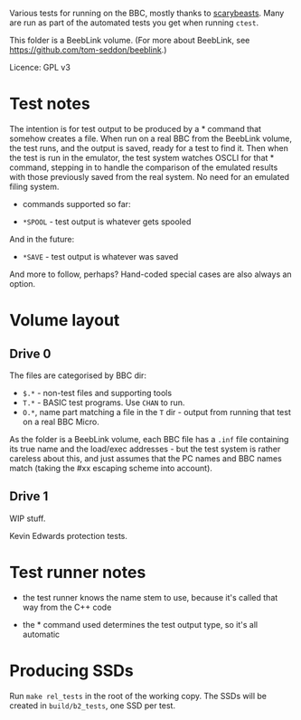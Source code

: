 Various tests for running on the BBC, mostly thanks to
[scarybeasts](https://github.com/scarybeasts). Many are run as part of
the automated tests you get when running `ctest`.

This folder is a BeebLink volume. (For more about BeebLink, see
https://github.com/tom-seddon/beeblink.)

Licence: GPL v3

# Test notes

The intention is for test output to be produced by a * command that
somehow creates a file. When run on a real BBC from the BeebLink
volume, the test runs, and the output is saved, ready for a test to
find it. Then when the test is run in the emulator, the test system
watches OSCLI for that * command, stepping in to handle the comparison
of the emulated results with those previously saved from the real
system. No need for an emulated filing system.

* commands supported so far:

* `*SPOOL` - test output is whatever gets spooled

And in the future:

* `*SAVE` - test output is whatever was saved

And more to follow, perhaps? Hand-coded special cases are also always
an option.

# Volume layout

## Drive 0

The files are categorised by BBC dir:

* `$.*` - non-test files and supporting tools
* `T.*` - BASIC test programs. Use `CHAN` to run.
* `O.*`, name part matching a file in the `T` dir - output from
  running that test on a real BBC Micro.

As the folder is a BeebLink volume, each BBC file has a `.inf` file
containing its true name and the load/exec addresses - but the test
system is rather careless about this, and just assumes that the PC
names and BBC names match (taking the #xx escaping scheme into
account).

## Drive 1

WIP stuff.

Kevin Edwards protection tests.

# Test runner notes

* the test runner knows the name stem to use, because it's called that
  way from the C++ code

* the * command used determines the test output type, so it's all
  automatic

# Producing SSDs

Run `make rel_tests` in the root of the working copy. The SSDs will be
created in `build/b2_tests`, one SSD per test.
